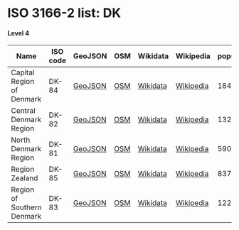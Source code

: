 # ISO 3166-2 list: DK


#### Level 4
Name | ISO code | GeoJSON | OSM | Wikidata | Wikipedia | population 
--- | --- | --- | --- | --- | --- | --- 
Capital Region of Denmark | DK-84 | [GeoJSON](../../export/geojson/q7/iso2/DK/DK-84.geojson) | [OSM](https://www.openstreetmap.org/relation/1320608) | [Wikidata](https://www.wikidata.org/wiki/Q26073) | [Wikipedia](http://en.wikipedia.org/wiki/da%3ARegion%20Hovedstaden) | 1848989
Central Denmark Region | DK-82 | [GeoJSON](../../export/geojson/q7/iso2/DK/DK-82.geojson) | [OSM](https://www.openstreetmap.org/relation/1319935) | [Wikidata](https://www.wikidata.org/wiki/Q26586) | [Wikipedia](http://en.wikipedia.org/wiki/da%3ARegion%20Midtjylland) | 1326913
North Denmark Region | DK-81 | [GeoJSON](../../export/geojson/q7/iso2/DK/DK-81.geojson) | [OSM](https://www.openstreetmap.org/relation/1319936) | [Wikidata](https://www.wikidata.org/wiki/Q26067) | [Wikipedia](http://en.wikipedia.org/wiki/da%3ARegion%20Nordjylland) | 590580
Region Zealand | DK-85 | [GeoJSON](../../export/geojson/q7/iso2/DK/DK-85.geojson) | [OSM](https://www.openstreetmap.org/relation/1320370) | [Wikidata](https://www.wikidata.org/wiki/Q26589) | [Wikipedia](http://en.wikipedia.org/wiki/da%3ARegion%20Sj%C3%A6lland) | 837087
Region of Southern Denmark | DK-83 | [GeoJSON](../../export/geojson/q7/iso2/DK/DK-83.geojson) | [OSM](https://www.openstreetmap.org/relation/1319978) | [Wikidata](https://www.wikidata.org/wiki/Q26061) | [Wikipedia](http://en.wikipedia.org/wiki/da%3ARegion%20Syddanmark) | 1223894
